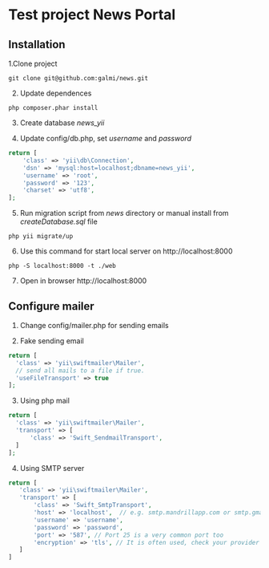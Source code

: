 Test project News Portal
========================

Installation
------------

1.Clone project
 
 ~~~
 git clone git@github.com:galmi/news.git
 ~~~
 
2. Update dependences
 ~~~
 php composer.phar install
 ~~~

3. Create database *news_yii*

4. Update config/db.php, set *username* and *password*

  ```php
  return [
      'class' => 'yii\db\Connection',
      'dsn' => 'mysql:host=localhost;dbname=news_yii',
      'username' => 'root',
      'password' => '123',
      'charset' => 'utf8',
  ];
  ```
  
5. Run migration script from *news* directory or manual install from *createDatabase.sql* file
  
  ~~~
  php yii migrate/up
  ~~~

6. Use this command for start local server on http://localhost:8000
  
  ~~~
  php -S localhost:8000 -t ./web
  ~~~
 
7. Open in browser http://localhost:8000

Configure mailer
----------------

1. Change config/mailer.php for sending emails

2. Fake sending email

  ```php
  return [
  	'class' => 'yii\swiftmailer\Mailer',
  	// send all mails to a file if true.
  	'useFileTransport' => true
  ];
  ```
3. Using php mail
  ```php
  return [
  	'class' => 'yii\swiftmailer\Mailer',
  	'transport' => [
  		'class' => 'Swift_SendmailTransport',
  	]
  ];
  ```
4. Using SMTP server
  ```php
  return [
     'class' => 'yii\swiftmailer\Mailer',
     'transport' => [
         'class' => 'Swift_SmtpTransport',
         'host' => 'localhost',  // e.g. smtp.mandrillapp.com or smtp.gmail.com
         'username' => 'username',
         'password' => 'password',
         'port' => '587', // Port 25 is a very common port too
         'encryption' => 'tls', // It is often used, check your provider or mail server specs
     ]
  ]
  ```
